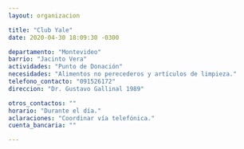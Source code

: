 ```yaml
---
layout: organizacion

title: "Club Yale"
date: 2020-04-30 18:09:30 -0300

departamento: "Montevideo"
barrio: "Jacinto Vera"
actividades: "Punto de Donación"
necesidades: "Alimentos no perecederos y artículos de limpieza."
telefono_contacto: "091526172"
direccion: "Dr. Gustavo Gallinal 1989"

otros_contactos: ""
horario: "Durante el día."
aclaraciones: "Coordinar vía telefónica."
cuenta_bancaria: ""

---
```

